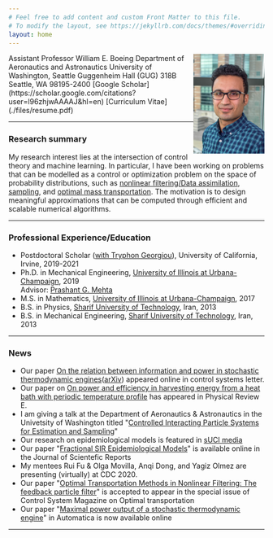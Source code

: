 ```yaml
---
# Feel free to add content and custom Front Matter to this file.
# To modify the layout, see https://jekyllrb.com/docs/themes/#overriding-theme-defaults
layout: home
---
```

<img style="float: right;"  src="./images/Amir.jpg" width="140"/>
Assistant Professor  
William E. Boeing Department of Aeronautics and Astronautics               
University of Washington, Seattle         
Guggenheim Hall (GUG) 318B        
Seattle, WA  98195-2400        
<amirtag@uw.edu>  
[Google Scholar](https://scholar.google.com/citations?user=l96zhjwAAAAJ&hl=en)  
[Curriculum Vitae](./files/resume.pdf)
<br />

---
### Research summary
My research interest lies at the intersection of control theory and machine learning. In particular, I have been working on problems that can be modelled as a control or optimization problem on the space of probability distributions, such as [nonlinear filtering/Data assimilation](./research/#FPF), [sampling](./research/#SM), and [optimal mass transportation](./research/#OT). The motivation is to design meaningful approximations that can be computed through efficient and scalable numerical algorithms. 

---
### Professional Experience/Education
- Postdoctoral Scholar ([with Tryphon Georgiou](http://georgiou.eng.uci.edu/index.html)), University of California, Irvine, 2019-2021       
- Ph.D. in Mechanical Engineering, [University of Illinois at Urbana-Champaign](https://illinois.edu/), 2019    
Advisor: [Prashant G. Mehta](http://mehta.mechse.illinois.edu/)
- M.S. in Mathematics, [University of Illinois at Urbana-Champaign](https://illinois.edu/), 2017
- B.S. in Physics, [Sharif University of Technology](http://www.sharif.ir/web/en/), Iran, 2013  
- B.S. in  Mechanical Engineering, [Sharif University of Technology](http://www.sharif.ir/web/en/), Iran, 2013  

----
### News
- Our paper [On the relation between information and power in stochastic thermodynamic engines](https://ieeexplore.ieee.org/document/9426929)([arXiv](https://arxiv.org/abs/2103.03986)) appeared online in control systems letter. 
- Our paper on [On power and efficiency in harvesting energy from a heat bath with periodic temperature profile](https://journals.aps.org/pre/abstract/10.1103/PhysRevE.103.062103) has appeared in Physical Review E.  
- I am giving a talk at the Department of Aeronautics & Astronautics in the Univetsity of Washington titled "[Controlled Interacting Particle Systems for Estimation and Sampling](https://www.aa.washington.edu/calendar?trumbaEmbed=view%3Devent%26eventid%3D150826732)"   
- Our research on epidemiological models is featured in [sUCI media](https://news.uci.edu/2020/12/08/uci-led-study-offers-new-approach-for-more-accurate-epidemic-modeling/) 
- Our paper "[Fractional SIR Epidemiological Models](https://doi.org/10.1038/s41598-020-77849-7)" is available online in the Journal of Scientefic Reports 
- My mentees Rui Fu & Olga Movilla, Anqi Dong, and Yagiz Olmez are presenting (virtually) at CDC 2020.         
- Our paper "[Optimal Transportation Methods in Nonlinear Filtering: The feedback particle filter](https://arxiv.org/abs/2102.10712)" is accepted to appear in the special issue of Control System Magazine on Optimal transportation           
- Our paper "[Maximal power output of a stochastic thermodynamic engine](https://doi.org/10.1016/j.automatica.2020.109366)" in Automatica is now available online 

----